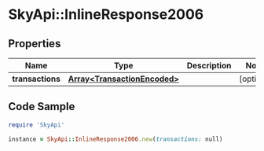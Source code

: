 # SkyApi::InlineResponse2006

## Properties

Name | Type | Description | Notes
------------ | ------------- | ------------- | -------------
**transactions** | [**Array&lt;TransactionEncoded&gt;**](TransactionEncoded.md) |  | [optional] 

## Code Sample

```ruby
require 'SkyApi'

instance = SkyApi::InlineResponse2006.new(transactions: null)
```


